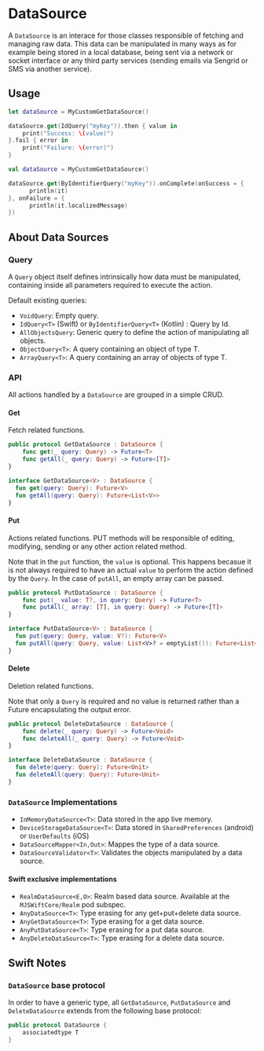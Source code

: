 # DataSource

A `DataSource` is an interace for those classes responsible of fetching and managing raw data. This data can be manipulated in many ways as for example being stored in a local database, being sent via a network or socket interface or any third party services (sending emails via Sengrid or SMS via another service).

## Usage

```swift
let dataSource = MyCustomGetDataSource()

dataSource.get(IdQuery("myKey")).then { value in
    print("Success: \(value)")
}.fail { error in 
    print("Failure: \(error)")
}
```

```kotlin
val dataSource = MyCustomGetDataSource()

dataSource.get(ByIdentifierQuery("myKey")).onComplete(onSuccess = {
      println(it)
}, onFailure = {
      println(it.localizedMessage)
})
```

## About Data Sources

### Query

A `Query` object itself defines intrinsically how data must be manipulated, containing inside all parameters required to execute the action.

Default existing queries:

- `VoidQuery`: Empty query.
- `IdQuery<T>` (Swift) or `ByIdentifierQuery<T>` (Kotlin) : Query by Id.
- `AllObjectsQuery`: Generic query to define the action of manipulating all objects.
- `ObjectQuery<T>`: A query containing an object of type T.
- `ArrayQuery<T>`: A query containing an array of objects of type T.

### API

All actions handled by a `DataSource` are grouped in a simple CRUD.

#### **Get**

Fetch related functions. 

```swift
public protocol GetDataSource : DataSource {
    func get(_ query: Query) -> Future<T>
    func getAll(_ query: Query) -> Future<[T]>
}
```

```kotlin
interface GetDataSource<V> : DataSource {
  fun get(query: Query): Future<V>
  fun getAll(query: Query): Future<List<V>>
}
```

#### **Put**

Actions related functions. PUT methods will be responsible of editing, modifying, sending or any other action related method.

Note that in the `put` function, the `value` is optional. This happens becasue it is not always required to have an actual `value` to perform the action defined by the `Query`. In the case of `putAll`, an empty array can be passed.

```swift
public protocol PutDataSource : DataSource {
    func put(_ value: T?, in query: Query) -> Future<T>
    func putAll(_ array: [T], in query: Query) -> Future<[T]>
}
```

```kotlin
interface PutDataSource<V> : DataSource {
  fun put(query: Query, value: V?): Future<V>
  fun putAll(query: Query, value: List<V>? = emptyList()): Future<List<V>>
}
```

#### **Delete**

Deletion related functions.

Note that only a `Query` is required and no value is returned rather than a Future encapsulating the output error.

```swift
public protocol DeleteDataSource : DataSource {
    func delete(_ query: Query) -> Future<Void>
    func deleteAll(_ query: Query) -> Future<Void>
}
```

```kotlin
interface DeleteDataSource : DataSource {
  fun delete(query: Query): Future<Unit>
  fun deleteAll(query: Query): Future<Unit>
}
```

### `DataSource` Implementations

- `InMemoryDataSource<T>`: Data stored in the app live memory.
- `DeviceStorageDataSource<T>`: Data stored in `SharedPreferences` (android) or `UserDefaults` (iOS)
- `DataSourceMapper<In,Out>`: Mappes the type of a data source.
- `DataSourceValidator<T>`: Validates the objects manipulated by a data source.

#### Swift exclusive implementations

- `RealmDataSource<E,O>`: Realm based data source. Available at the `MJSWiftCore/Realm` pod subspec.
- `AnyDataSource<T>`: Type erasing for any get+put+delete data source.
- `AnyGetDataSource<T>`: Type erasing for a get data source.
- `AnyPutDataSource<T>`: Type erasing for a put data source.
- `AnyDeleteDataSource<T>`: Type erasing for a delete data source.

## Swift Notes

### `DataSource` base protocol
In order to have a generic type, all `GetDataSource`, `PutDataSource` and `DeleteDataSource` extends from the following base protocol:

```swift
public protocol DataSource {
    associatedtype T
}
```
